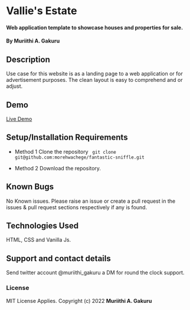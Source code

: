 # Vallie's Estate
#### Web application template to showcase houses and properties for sale.
#### By Muriithi A. Gakuru
## Description
Use case for this website is as a landing page to a web application or for advertisement purposes. The clean layout is easy to comprehend and or adjust.

## Demo 
[Live Demo](https://morehwachege.github.io/fantastic-sniffle/)
    
    
## Setup/Installation Requirements
 * Method 1
    Clone the repository
    ``` git clone git@github.com:morehwachege/fantastic-sniffle.git```
    
 * Method 2
    Download the repository.
## Known Bugs
No Known issues. Please raise an issue or create a pull request in the issues & pull request sections respectively if any is found.
## Technologies Used
HTML, CSS and Vanilla Js.
## Support and contact details
Send twitter account @muriithi_gakuru a DM for round the clock support.
### License
MIT License Applies.
Copyright (c) 2022 **Muriithi A. Gakuru**
